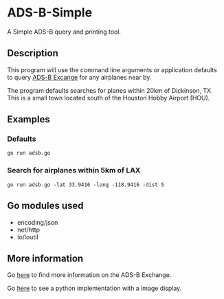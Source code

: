 # ADS-B-Simple
A Simple ADS-B query and printing tool. 

## Description
This program will use the command line arguments or application defaults to query [ADS-B Excange](https://www.adsbexchange.com) for any airplanes near by. 

The program defaults searches for planes within 20km of Dickinson, TX. This is a small town located south of the Houston Hobby Airport (HOU). 

## Examples
### Defaults
```
go run adsb.go
```

### Search for airplanes within 5km of LAX
```
go run adsb.go -lat 33.9416 -long -118.9416 -dist 5
```

## Go modules used
- encoding/json
- net/http
- io/ioutil

## More information
Go [here](https://www.adsbexchange.com) to find more information on the ADS-B Exchange.

Go [here](https://www.geodose.com/2018/11/create-simple-live-flight-tracking-python.html) to see a python implementation with a image display.
